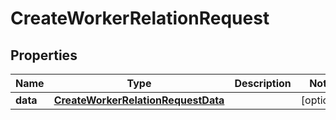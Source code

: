 

# CreateWorkerRelationRequest


## Properties

| Name | Type | Description | Notes |
|------------ | ------------- | ------------- | -------------|
|**data** | [**CreateWorkerRelationRequestData**](CreateWorkerRelationRequestData.md) |  |  [optional] |



